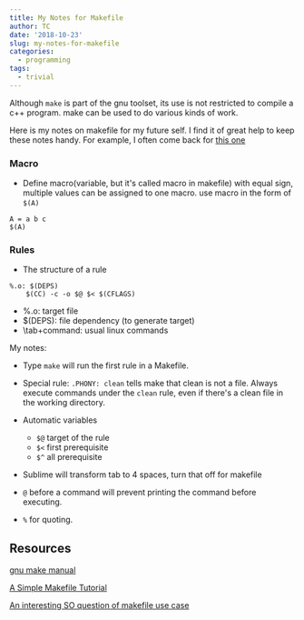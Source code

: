 ```yaml
---
title: My Notes for Makefile
author: TC
date: '2018-10-23'
slug: my-notes-for-makefile
categories:
  - programming
tags:
  - trivial
---
```


Although `make` is part of the gnu toolset, its use is not restricted to compile a c++ program. make can be used to do various kinds of work.

Here is my notes on makefile for my future self. I find it of great help to keep these notes handy. For example, I often come back for [this one](/post/2018/03/27/bash-build-in-variables/)


### Macro

- Define macro(variable, but it's called macro in makefile) with equal sign, multiple values can be assigned to one macro. use macro in the form of `$(A)`

```
A = a b c
$(A)
```

### Rules

- The structure of a rule

```
%.o: $(DEPS)
	$(CC) -c -o $@ $< $(CFLAGS)
```

- %.o: target file
- $(DEPS): file dependency (to generate target)
- \tab+command: usual linux commands

My notes:

- Type `make` will run the first rule in a Makefile.
    
- Special rule: `.PHONY: clean` tells make that clean is not a file. Always execute commands under the `clean` rule, even if there's a clean file in the working directory.

- Automatic variables
    - `$@` target of the rule
    - `$<` first prerequisite
    - `$^` all prerequisite

- Sublime will transform tab to 4 spaces, turn that off for makefile

- `@` before a command will prevent printing the command before executing.

- `%` for quoting.

## Resources


[gnu make manual](https://www.gnu.org/software/make/manual/make.html)

[A Simple Makefile Tutorial](http://www.cs.colby.edu/maxwell/courses/tutorials/maketutor/)

[An interesting SO question of makefile use case](https://stackoverflow.com/questions/52939722/r-markdown-importing-r-script-objects/52939860#52939860)


